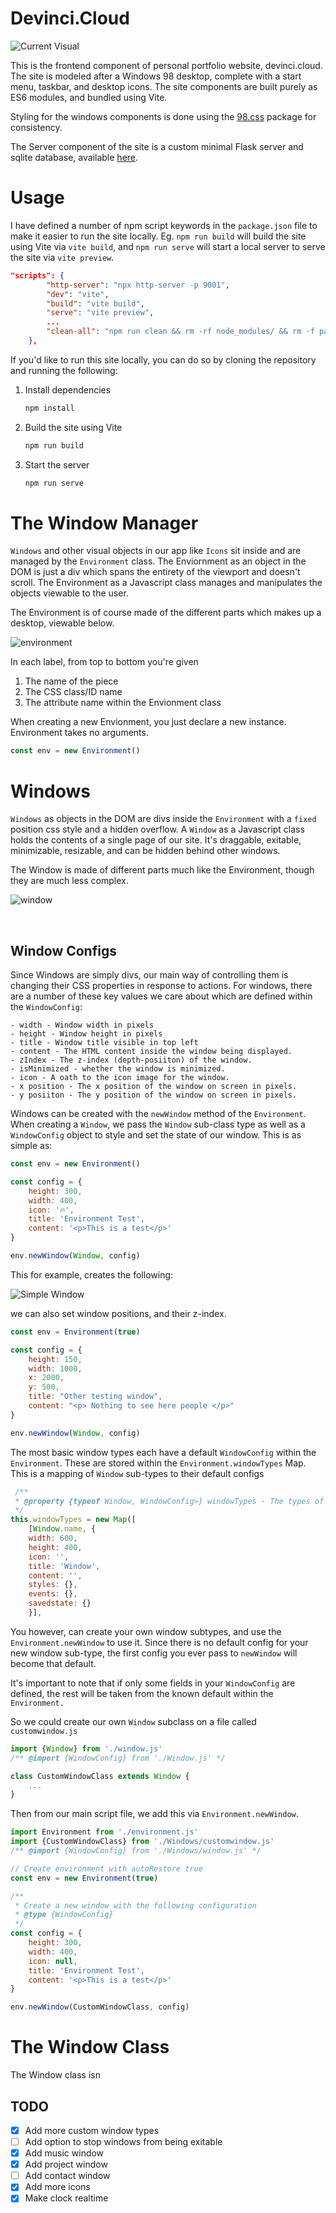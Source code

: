 # Devinci.Cloud

![Current Visual](local/example.png)

This is the frontend component of personal portfolio website, devinci.cloud. The site is modeled after a Windows 98 desktop, complete with a start menu, taskbar, and desktop icons. The site components are built purely as ES6 modules, and bundled using Vite.

Styling for the windows components is done using the [98.css](https://jdan.github.io/98.css/) package for consistency.

The Server component of the site is a custom minimal Flask server and sqlite database, available [here](https://github.com/sudoDeVinci/devincicloud-backend). 

# Usage

I have defined a number of npm script keywords in the `package.json` file to make it easier to run the site locally. Eg. `npm run build` will build the site using Vite via `vite build`, and `npm run serve` will start a local server to serve the site via `vite preview`.

```json
"scripts": {
        "http-server": "npx http-server -p 9001",
        "dev": "vite",
        "build": "vite build",
        "serve": "vite preview",
        ...
        "clean-all": "npm run clean && rm -rf node_modules/ && rm -f package-lock.json"
    },
```

If you'd like to run this site locally, you can do so by cloning the repository and running the following:

1. Install dependencies
    ```bash
    npm install
    ```

2. Build the site using Vite
    ```bash
    npm run build
    ```

3. Start the server
    ```bash
    npm run serve
    ```

# The Window Manager

`Windows` and other visual objects in our app like `Icons` sit inside and are managed by the `Environment` class.
The Enviornment as an object in the DOM is just a div which spans the entirety of the viewport and doesn't scroll. The Environment as a Javascript class manages and manipulates the objects viewable to the user.

The Environment is of course made of the different parts which makes up a desktop, viewable below.

![environment](/local/environment.png)

In each label, from top to bottom you're given
1. The name of the piece
2. The CSS class/ID name
3. The attribute name within the Envionment class

When creating a new Envionment, you just declare a new instance. Environment takes no arguments.

```js
const env = new Environment()
```

# Windows

`Windows` as objects in the DOM are divs inside the `Environment` with a `fixed` position css style and a hidden overflow.
A `Window` as a Javascript class holds the contents of a single page of our site. It's draggable, exitable, minimizable, resizable, and can be hidden behind other windows.

The Window is made of different parts much like the Environment, though they are much less complex.

![window](/local/window.png)

<br>

## Window Configs

Since Windows are simply divs, our main way of controlling them is changing their CSS properties in response to actions. For windows, there are a number of these key values we care about which are defined within the `WindowConfig`:

    - width - Window width in pixels
    - height - Window height in pixels
    - title - Window title visible in top left
    - content - The HTML content inside the window being displayed.
    - zIndex - The z-index (depth-posiiton) of the window.
    - isMinimized - whether the window is minimized.
    - icon - A oath to the icon image for the window.
    - x position - The x position of the window on screen in pixels.
    - y posiiton - The y position of the window on screen in pixels.

Windows can be created with the `newWindow` method of the `Environment`.
When creating a `Window`, we pass the `Window` sub-class type as well as a `WindowConfig`
object to style and set the state of our window. This is as simple as:

```js
const env = new Environment()

const config = {
    height: 300,
    width: 400,
    icon: '🔥',
    title: 'Environment Test',
    content: '<p>This is a test</p>'
}

env.newWindow(Window, config)
```

This for example, creates the following:

![Simple Window](/local/simpleWindow.png)

we can also set window positions, and their z-index.

```js
const env = Environment(true)

const config = {
    height: 150,
    width: 1000,
    x: 2000,
    y: 500,
    title: "Other testing window",
    content: "<p> Nothing to see here people </p>" 
}

env.newWindow(Window, config)
```

The most basic window types each have a default `WindowConfig` within the `Environment`. These are stored within the `Environment.windowTypes` Map.
This is a mapping of `Window` sub-types to their default configs
```js
 /**
 * @property {typeof Window, WindowConfig>} windowTypes - The types of windows that can be created
 */
this.windowTypes = new Map([
    [Window.name, {
    width: 600,
    height: 400,
    icon: '',
    title: 'Window',
    content: '',
    styles: {},
    events: {},
    savedstate: {}
    }],
```

You however, can create your own window subtypes, and use the `Environment.newWindow` to use it.
Since there is no default config for your new window sub-type, the first config you ever pass to `newWindow` will become that default.

It's important to note that if only some fields in your `WindowConfig` are defined, the rest will be taken from the known default within the `Environment.`

So we could create our own `Window` subclass on a file called `customwindow.js`

```js
import {Window} from './window.js'
/** @import {WindowConfig} from './Window.js' */

class CustomWindowClass extends Window {
    ...
}
```

Then from our main script file, we add this via `Environment.newWindow`.

```js
import Environment from './environment.js'
import {CustomWindowClass} from './Windows/customwindow.js'
/** @import {WindowConfig} from './Windows/window.js' */

// Create environment with autoRestore true
const env = new Environment(true)

/**
 * Create a new window with the following configuration
 * @type {WindowConfig}
 */
const config = {
    height: 300,
    width: 400,
    icon: null,
    title: 'Environment Test',
    content: '<p>This is a test</p>'
}

env.newWindow(CustomWindowClass, config)
```

# The Window Class

The Window class isn

## TODO
- [x] Add more custom window types
- [ ] Add option to stop windows from being exitable
- [x] Add music window
- [x] Add project window
- [ ] Add contact window 
- [x] Add more icons
- [x] Make clock realtime